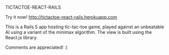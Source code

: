 TICTACTOE-REACT-RAILS

Try it now!
http://tictactoe-react-rails.herokuapp.com

This is a Rails 5 app hosting tic-tac-toe game, played against an unbeatable AI using a variant of the minimax algorithm. The view is built using the React.js library.

Comments are appreciated! :)